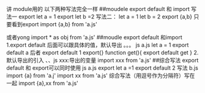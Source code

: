  讲 module用的
 以下两种写法完全一样
 ##moudele export default 和 import
 写法一
export let a = 1
export let b =2
写法二：
let a = 1
let b = 2
export {a,b}
 只要看到export
 import {a,b} from 'a.js'

或者yong
import * as obj from 'a.js'
##moudle export default 和import
1.export default 后面可以跟具体的值，默认导出
。。。 js
a.js
let a = 1
export default a 
后者
export default 1
 export{}
 function get(){
     export default get
 }
 2.默认导出的引入
 、、js  xxx:导出的变量
 import xxx from 'a.js'
 ##综合写法 export default 和 export可以同时使用
 js
 a.js
 export let a =1
 export default 2
 写法
 b.js
 import {a} from 'a.j'
import xx from 'a.js'
综合写法（用逗号作为分隔符）写在一起
import {a},xx from 'a.js'